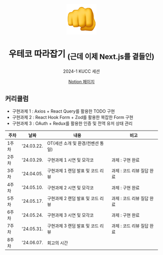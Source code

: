 <div align="center">
  <img src="profile/readme-assets/fist.png" width="100" height="100" />
  <h1>우테코 따라잡기 <sub>(근데 이제 Next.js를 곁들인)<sub></h1>
  <p>2024-1 KUCC 세션<p>
  <a href="https://yopark.notion.site/Next-js-ae89c879b8f948f4a3c841d317fa7849">Notion 페이지</a>
</div>

## 커리큘럼

- 구현과제 1 : Axios + React Query를 활용한 TODO 구현
- 구현과제 2 : React Hook Form + Zod를 활용한 복잡한 Form 구현
- 구현과제 3 : OAuth + Redux를 활용한 인증 및 전역 유저 상태 관리

| 주차  | 날짜       | 내용                                                        | 비고                                |
| ----- | ---------- | ----------------------------------------------------------- | ----------------------------------- |
| 1주차 | '24.03.22. | OT(세션 소개 및 환경/컨벤션 통일)                               |                                     |
| 2주차 | '24.03.29. | 구현과제 1 시연 및 모각코                                   | 과제 : 구현 완료                    |
| 3주차 | '24.04.05. | 구현과제 1 랜덤 발표 및 코드 리뷰 | 과제 : 코드 리뷰 질답 완료 |
| 4주차 | '24.05.10. | 구현과제 2 시연 및 모각코                                   | 과제 : 구현 완료                    |
| 5주차 | '24.05.17. | 구현과제 2 랜덤 발표 및 코드 리뷰 | 과제 : 코드 리뷰 질답 완료 |
| 6주차 | '24.05.24. | 구현과제 3 시연 및 모각코                                   | 과제 : 구현 완료                    |
| 7주차 | '24.05.31. | 구현과제 3 랜덤 발표 및 코드 리뷰 | 과제 : 코드 리뷰 질답 완료 |
| 8주차 | '24.06.07. | 회고의 시간                                                 |                                     |
